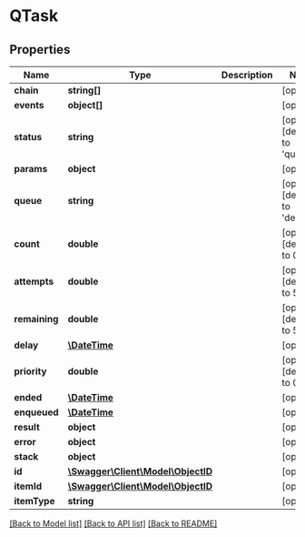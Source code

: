 # QTask

## Properties
Name | Type | Description | Notes
------------ | ------------- | ------------- | -------------
**chain** | **string[]** |  | [optional] 
**events** | **object[]** |  | [optional] 
**status** | **string** |  | [optional] [default to 'queued']
**params** | **object** |  | [optional] 
**queue** | **string** |  | [optional] [default to 'default']
**count** | **double** |  | [optional] [default to 0.0]
**attempts** | **double** |  | [optional] [default to 5.0]
**remaining** | **double** |  | [optional] [default to 5.0]
**delay** | [**\DateTime**](\DateTime.md) |  | [optional] 
**priority** | **double** |  | [optional] [default to 0.0]
**ended** | [**\DateTime**](\DateTime.md) |  | [optional] 
**enqueued** | [**\DateTime**](\DateTime.md) |  | [optional] 
**result** | **object** |  | [optional] 
**error** | **object** |  | [optional] 
**stack** | **object** |  | [optional] 
**id** | [**\Swagger\Client\Model\ObjectID**](ObjectID.md) |  | [optional] 
**itemId** | [**\Swagger\Client\Model\ObjectID**](ObjectID.md) |  | [optional] 
**itemType** | **string** |  | [optional] 

[[Back to Model list]](../README.md#documentation-for-models) [[Back to API list]](../README.md#documentation-for-api-endpoints) [[Back to README]](../README.md)


